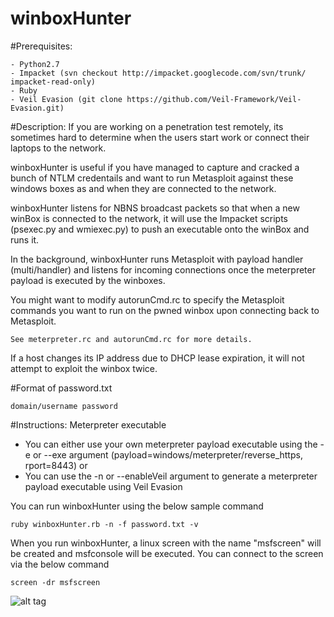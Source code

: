 winboxHunter
============
#Prerequisites:
```
- Python2.7
- Impacket (svn checkout http://impacket.googlecode.com/svn/trunk/ impacket-read-only)
- Ruby
- Veil Evasion (git clone https://github.com/Veil-Framework/Veil-Evasion.git)
```

#Description:
If you are working on a penetration test remotely, its sometimes hard to determine when the users start work or connect their laptops to the network.

winboxHunter is useful if you have managed to capture and cracked a bunch of NTLM credentails and want to run Metasploit against these windows boxes as and when they are connected to the network.

winboxHunter listens for NBNS broadcast packets so that when a new winBox is connected to the network, it will use the Impacket scripts (psexec.py and wmiexec.py) to push an executable onto the winBox and runs it.

In the background, winboxHunter runs Metasploit with payload handler (multi/handler) and listens for incoming connections once the meterpreter payload is executed by the winboxes. 

You might want to modify autorunCmd.rc to specify the Metasploit commands you want to run on the pwned winbox upon connecting back to Metasploit.


```
See meterpreter.rc and autorunCmd.rc for more details.
```
If a host changes its IP address due to DHCP lease expiration, it will not attempt to exploit the winbox twice.


#Format of password.txt
```
domain/username password
```

#Instructions:
Meterpreter executable 
- You can either use your own meterpreter payload executable  using the -e or --exe argument (payload=windows/meterpreter/reverse_https, rport=8443) or
- You can use the -n or --enableVeil argument to generate a meterpreter payload executable using Veil Evasion

You can run winboxHunter using the below sample command
```
ruby winboxHunter.rb -n -f password.txt -v
```

When you run winboxHunter, a linux screen with the name "msfscreen" will be created and msfconsole will be executed. You can connect to the screen via the below command
```
screen -dr msfscreen
```

![alt tag](https://raw.githubusercontent.com/milo2012/winboxHunter/master/screenshot.png)

